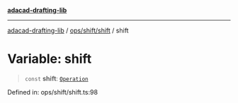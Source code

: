 [**adacad-drafting-lib**](../../../../README.md)

***

[adacad-drafting-lib](../../../../modules.md) / [ops/shift/shift](../README.md) / shift

# Variable: shift

> `const` **shift**: [`Operation`](../../../../objects/datatypes/type-aliases/Operation.md)

Defined in: ops/shift/shift.ts:98
